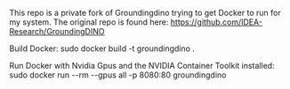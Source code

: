 This repo is a private fork of Groundingdino trying to get Docker to run for my system.
The original repo is found here: https://github.com/IDEA-Research/GroundingDINO

Build Docker: sudo docker build -t groundingdino . 

Run Docker with Nvidia Gpus and the NVIDIA Container Toolkit installed: sudo docker run --rm --gpus all -p 8080:80 groundingdino
